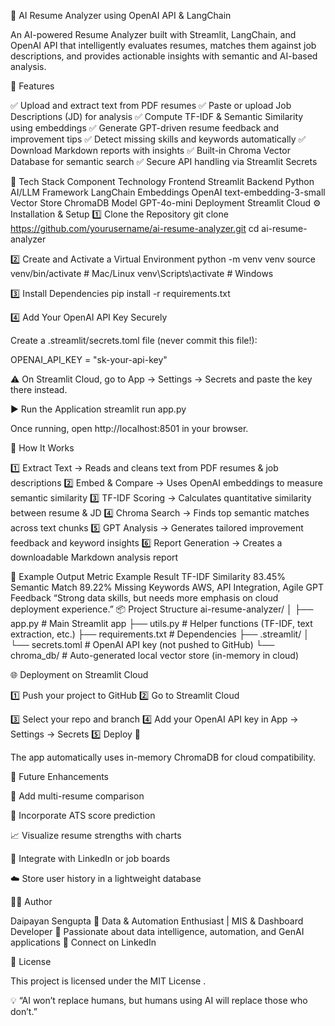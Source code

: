 🧠 AI Resume Analyzer using OpenAI API & LangChain








An AI-powered Resume Analyzer built with Streamlit, LangChain, and OpenAI API that intelligently evaluates resumes, matches them against job descriptions, and provides actionable insights with semantic and AI-based analysis.

🚀 Features

✅ Upload and extract text from PDF resumes
✅ Paste or upload Job Descriptions (JD) for analysis
✅ Compute TF-IDF & Semantic Similarity using embeddings
✅ Generate GPT-driven resume feedback and improvement tips
✅ Detect missing skills and keywords automatically
✅ Download Markdown reports with insights
✅ Built-in Chroma Vector Database for semantic search
✅ Secure API handling via Streamlit Secrets

🧰 Tech Stack
Component	Technology
Frontend	Streamlit
Backend	Python
AI/LLM Framework	LangChain
Embeddings	OpenAI text-embedding-3-small
Vector Store	ChromaDB
Model	GPT-4o-mini
Deployment	Streamlit Cloud
⚙️ Installation & Setup
1️⃣ Clone the Repository
git clone https://github.com/yourusername/ai-resume-analyzer.git
cd ai-resume-analyzer

2️⃣ Create and Activate a Virtual Environment
python -m venv venv
source venv/bin/activate   # Mac/Linux
venv\Scripts\activate      # Windows

3️⃣ Install Dependencies
pip install -r requirements.txt

4️⃣ Add Your OpenAI API Key Securely

Create a .streamlit/secrets.toml file (never commit this file!):

OPENAI_API_KEY = "sk-your-api-key"


⚠️ On Streamlit Cloud, go to App → Settings → Secrets and paste the key there instead.

▶️ Run the Application
streamlit run app.py


Once running, open http://localhost:8501
 in your browser.

🧮 How It Works

1️⃣ Extract Text → Reads and cleans text from PDF resumes & job descriptions
2️⃣ Embed & Compare → Uses OpenAI embeddings to measure semantic similarity
3️⃣ TF-IDF Scoring → Calculates quantitative similarity between resume & JD
4️⃣ Chroma Search → Finds top semantic matches across text chunks
5️⃣ GPT Analysis → Generates tailored improvement feedback and keyword insights
6️⃣ Report Generation → Creates a downloadable Markdown analysis report

🧠 Example Output
Metric	Example Result
TF-IDF Similarity	83.45%
Semantic Match	89.22%
Missing Keywords	AWS, API Integration, Agile
GPT Feedback	“Strong data skills, but needs more emphasis on cloud deployment experience.”
📦 Project Structure
ai-resume-analyzer/
│
├── app.py                 # Main Streamlit app
├── utils.py               # Helper functions (TF-IDF, text extraction, etc.)
├── requirements.txt       # Dependencies
├── .streamlit/
│   └── secrets.toml       # OpenAI API key (not pushed to GitHub)
└── chroma_db/             # Auto-generated local vector store (in-memory in cloud)

🌐 Deployment on Streamlit Cloud

1️⃣ Push your project to GitHub
2️⃣ Go to Streamlit Cloud

3️⃣ Select your repo and branch
4️⃣ Add your OpenAI API key in App → Settings → Secrets
5️⃣ Deploy 🚀

The app automatically uses in-memory ChromaDB for cloud compatibility.

🧩 Future Enhancements

🧾 Add multi-resume comparison

🧠 Incorporate ATS score prediction

📈 Visualize resume strengths with charts

🔗 Integrate with LinkedIn or job boards

☁️ Store user history in a lightweight database

👨‍💻 Author

Daipayan Sengupta
💼 Data & Automation Enthusiast | MIS & Dashboard Developer
📍 Passionate about data intelligence, automation, and GenAI applications
🔗 Connect on LinkedIn

🧾 License

This project is licensed under the MIT License
.

💡 “AI won’t replace humans, but humans using AI will replace those who don’t.”




